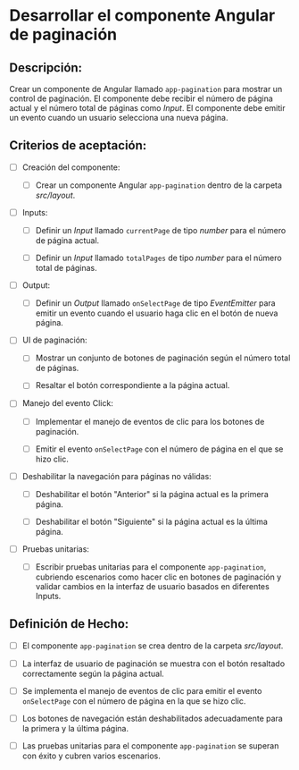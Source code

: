 # Desarrollar el componente Angular de paginación

## Descripción:

Crear un componente de Angular llamado `app-pagination` para mostrar un control de paginación. El componente debe recibir el número de página actual y el número total de páginas como _Input_. El componente debe emitir un evento cuando un usuario selecciona una nueva página.

## Criterios de aceptación:

- [ ] Creación del componente:

    - [ ] Crear un componente Angular `app-pagination` dentro de la carpeta _src/layout_.

- [ ] Inputs:

     - [ ] Definir un _Input_ llamado `currentPage` de tipo _number_ para el número de página actual.

     - [ ] Definir un _Input_ llamado `totalPages` de tipo _number_ para el número total de páginas.

- [ ] Output:

     - [ ] Definir un _Output_ llamado `onSelectPage` de tipo _EventEmitter<number>_ para emitir un evento cuando el usuario haga clic en el botón de nueva página.

- [ ] UI de paginación:

     - [ ] Mostrar un conjunto de botones de paginación según el número total de páginas.

     - [ ] Resaltar el botón correspondiente a la página actual.

- [ ] Manejo del evento Click:

     - [ ] Implementar el manejo de eventos de clic para los botones de paginación.

     - [ ] Emitir el evento `onSelectPage` con el número de página en el que se hizo clic.

- [ ] Deshabilitar la navegación para páginas no válidas:

     - [ ] Deshabilitar el botón "Anterior" si la página actual es la primera página.

     - [ ] Deshabilitar el botón "Siguiente" si la página actual es la última página.

- [ ] Pruebas unitarias:

     - [ ] Escribir pruebas unitarias para el componente `app-pagination`, cubriendo escenarios como hacer clic en botones de paginación y validar cambios en la interfaz de usuario basados en diferentes Inputs.

## Definición de Hecho:

- [ ] El componente `app-pagination` se crea dentro de la carpeta _src/layout_.

- [ ] La interfaz de usuario de paginación se muestra con el botón resaltado correctamente según la página actual.

- [ ] Se implementa el manejo de eventos de clic para emitir el evento `onSelectPage` con el número de página en la que se hizo clic.

- [ ] Los botones de navegación están deshabilitados adecuadamente para la primera y la última página.

- [ ] Las pruebas unitarias para el componente `app-pagination` se superan con éxito y cubren varios escenarios.
